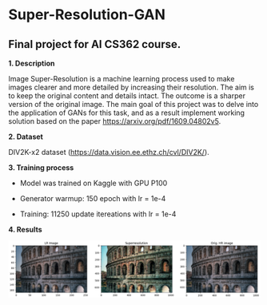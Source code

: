# Super-Resolution-GAN

## Final project for AI CS362 course.

__1. Description__

Image Super-Resolution is a machine learning process used to make images
clearer and more detailed by increasing their resolution. The aim is to keep
the original content and details intact. The outcome is a sharper version
of the original image. The main goal of this project was to delve into the application of GANs 
for this task, and as a result implement working solution based on the paper https://arxiv.org/pdf/1609.04802v5.

__2. Dataset__

DIV2K-x2 dataset (https://data.vision.ee.ethz.ch/cvl/DIV2K/).

__3. Training process__

* Model was trained on Kaggle with GPU P100

* Generator warmup: 150 epoch with lr = 1e-4

* Training: 11250 update itereations with lr = 1e-4

__4. Results__

   <p align="center"><img src="assets/result.PNG" width="1000"\></p>
